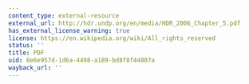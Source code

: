 ```yaml
---
content_type: external-resource
external_url: http://hdr.undp.org/en/media/HDR_2006_Chapter_5.pdf
has_external_license_warning: true
license: https://en.wikipedia.org/wiki/All_rights_reserved
status: ''
title: PDF
uid: 8e6e957d-1d6a-4498-a189-bd8f8f44807a
wayback_url: ''
---
```

